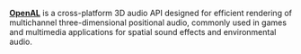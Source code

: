 [**OpenAL**](https://www.openal.org/) is a cross-platform 3D audio API designed for efficient rendering of multichannel three-dimensional positional audio, commonly used in games and multimedia applications for spatial sound effects and environmental audio.